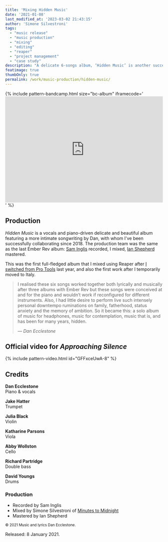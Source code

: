 ```yaml
---
title: 'Mixing Hidden Music'
date: '2021-01-08'
last_modified_at: '2023-03-02 21:43:15'
author: 'Simone Silvestroni'
tags: 
  - "music release"
  - "music production"
  - "mixing"
  - "editing"
  - "reaper"
  - "project management"
  - "case study"
description: "A delicate 6-songs album, ‘Hidden Music’ is another successful collaboration with Cambridge-based multi-instrumentalist Dan Ecclestone."
featimage: true
thumbOnly: true
permalink: /work/music-production/hidden-music/
---
```

{% include pattern-bandcamp.html size="bc-album" iframecode='<iframe style="border: 0; width: 100%; height: 340px;" src="https://bandcamp.com/EmbeddedPlayer/album=3656047790/size=large/bgcol=ffffff/linkcol=333333/artwork=small/transparent=true/" seamless><a href="https://danecclestone.bandcamp.com/album/hidden-music">Hidden Music by Dan Ecclestone</a></iframe>' %}

## Production

_Hidden Music_ is a vocals and piano-driven delicate and beautiful album featuring a more intimate songwriting by Dan, with whom I've been successfully collaborating since 2018. The production team was the same as the last Ember Rev album: [Sam Inglis](https://www.soundonsound.com/author/sam-inglis) recorded, I mixed, [Ian Shepherd](https://productionadvice.co.uk/) mastered.

This was the first full-fledged album that I mixed using Reaper after [I switched from Pro Tools](/blog/tag/reaper/) last year, and also the first work after I temporarily moved to Italy.

> I realised these six songs worked together both lyrically and musically after three albums with Ember Rev but these songs were conceived at and for the piano and wouldn’t work if reconfigured for different instruments. Also, I had little desire to perform live such intensely personal downtempo ruminations on family, fatherhood, status anxiety and the memory of ambition. So it became this: a solo album of music for headphones, music for contemplation, music that is, and has been for many years, hidden.
> 
> <cite>— Dan Ecclestone</cite>

## Official video for _Approaching Silence_

{% include pattern-video.html id="GFFxceUwA-8" %}

## Credits

**Dan Ecclestone**<br>
Piano & vocals

**Jake Hatter**<br>
Trumpet

**Julia Black**<br>
Violin

**Katharine Parsons**<br>
Viola

**Abby Wollston**<br>
Cello

**Richard Partridge**<br>
Double bass

**David Youngs**<br>
Drums

### Production

- Recorded by Sam Inglis
- Mixed by Simone Silvestroni of [Minutes to Midnight](https://minutestomidnight.co.uk)
- Mastered by Ian Shepherd

<small>&copy; 2021 Music and lyrics Dan Ecclestone.</small>

Released: 8 January 2021.
